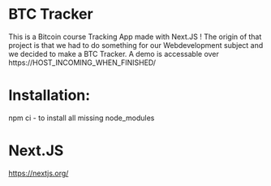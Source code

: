 # BTC Tracker
This is a Bitcoin course Tracking App made with Next.JS !
The origin of that project is that we had to do something for our Webdevelopment subject and we decided to make a BTC Tracker.
A demo is accessable over https://HOST_INCOMING_WHEN_FINISHED/

# Installation:
npm ci - to install all missing node_modules

# Next.JS
https://nextjs.org/
